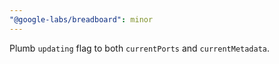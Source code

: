 ```yaml
---
"@google-labs/breadboard": minor
---
```


Plumb `updating` flag to both `currentPorts` and `currentMetadata`.
